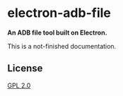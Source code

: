 # electron-adb-file

**An ADB file tool built on Electron.**

This is a not-finished documentation.

## License

[GPL 2.0](LICENSE)
